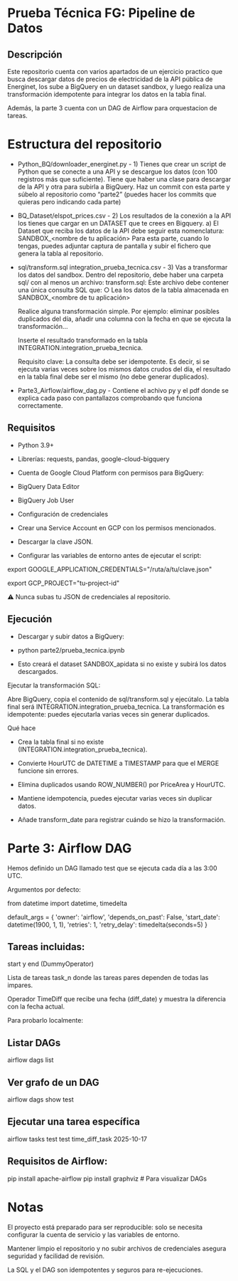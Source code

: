 # Prueba Técnica FG: Pipeline de Datos
## Descripción

Este repositorio cuenta con varios apartados de un ejercicio practico que busca descargar datos de precios de electricidad de la API pública de Energinet, los sube a BigQuery en un dataset sandbox, y luego realiza una transformación idempotente para integrar los datos en la tabla final.

Además, la parte 3 cuenta con un DAG de Airflow para orquestacion de tareas.

# Estructura del repositorio

- Python_BQ/downloader_energinet.py - 1) Tienes que crear un script de Python que se conecte a una API y se descargue los datos (con 100 registros más que suficiente). 
Tiene que haber una clase para descargar de la API y otra para subirla a BigQuery. Haz un commit con esta parte y súbelo al repositorio como “parte2” (puedes hacer los commits que quieras pero indicando cada parte) 

- BQ_Dataset/elspot_prices.csv - 2) Los resultados de la conexión a la API los tienes que cargar en un DATASET que te crees en Bigquery. 
a) El Dataset que reciba los datos de la API debe seguir esta nomenclatura: SANDBOX_<nombre de tu aplicación> 
Para esta parte, cuando lo tengas, puedes adjuntar captura de pantalla y subir el fichero que genera la tabla al repositorio. 

- sql/transform.sql
    integration_prueba_tecnica.csv - 3) Vas a transformar los datos del sandbox. Dentro del repositorio, debe haber una carpeta sql/ con al menos un archivo: transform.sql: Este archivo debe contener una única consulta SQL que: ○ Lea los datos de la tabla almacenada en SANDBOX_<nombre de tu aplicación>
  
    Realice alguna transformación simple. Por ejemplo: eliminar posibles duplicados del día, añadir una columna con la fecha en que se 
  ejecuta la transformación…
  
    Inserte el resultado transformado en la tabla 
  INTEGRATION.integration_prueba_tecnica.
  
    Requisito clave: La consulta debe ser idempotente. Es decir, si se ejecuta varias veces sobre los mismos datos crudos del día, el 
  resultado en la tabla final debe ser el mismo (no debe generar 
  duplicados).

- Parte3_Airflow/airflow_dag.py - Contiene el achivo py y el pdf donde se explica cada paso con pantallazos comprobando que funciona correctamente.

## Requisitos

- Python 3.9+

- Librerías: requests, pandas, google-cloud-bigquery

- Cuenta de Google Cloud Platform con permisos para BigQuery:

- BigQuery Data Editor

- BigQuery Job User

- Configuración de credenciales

- Crear una Service Account en GCP con los permisos mencionados.

- Descargar la clave JSON.

- Configurar las variables de entorno antes de ejecutar el script:

export GOOGLE_APPLICATION_CREDENTIALS="/ruta/a/tu/clave.json"

export GCP_PROJECT="tu-project-id"

⚠️ Nunca subas tu JSON de credenciales al repositorio.

## Ejecución

- Descargar y subir datos a BigQuery:

- python parte2/prueba_tecnica.ipynb

- Esto creará el dataset SANDBOX_apidata si no existe y subirá los datos descargados.

Ejecutar la transformación SQL:

Abre BigQuery, copia el contenido de sql/transform.sql y ejecútalo.
La tabla final será INTEGRATION.integration_prueba_tecnica.
La transformación es idempotente: puedes ejecutarla varias veces sin generar duplicados.


Qué hace

- Crea la tabla final si no existe (INTEGRATION.integration_prueba_tecnica).

- Convierte HourUTC de DATETIME a TIMESTAMP para que el MERGE funcione sin errores.

- Elimina duplicados usando ROW_NUMBER() por PriceArea y HourUTC.

- Mantiene idempotencia, puedes ejecutar varias veces sin duplicar datos.

- Añade transform_date para registrar cuándo se hizo la transformación.


# Parte 3: Airflow DAG

Hemos definido un DAG llamado test que se ejecuta cada día a las 3:00 UTC.

Argumentos por defecto:

from datetime import datetime, timedelta

default_args = {
    'owner': 'airflow',
    'depends_on_past': False,
    'start_date': datetime(1900, 1, 1),
    'retries': 1,
    'retry_delay': timedelta(seconds=5)
}


## Tareas incluidas:

start y end (DummyOperator)

Lista de tareas task_n donde las tareas pares dependen de todas las impares.

Operador TimeDiff que recibe una fecha (diff_date) y muestra la diferencia con la fecha actual.

Para probarlo localmente:

## Listar DAGs

airflow dags list

## Ver grafo de un DAG
airflow dags show test

## Ejecutar una tarea específica
airflow tasks test test time_diff_task 2025-10-17

## Requisitos de Airflow:

pip install apache-airflow
pip install graphviz  # Para visualizar DAGs

# Notas

El proyecto está preparado para ser reproducible: solo se necesita configurar la cuenta de servicio y las variables de entorno.

Mantener limpio el repositorio y no subir archivos de credenciales asegura seguridad y facilidad de revisión.

La SQL y el DAG son idempotentes y seguros para re-ejecuciones.
